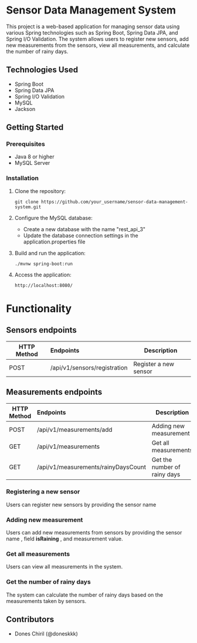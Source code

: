 
# Sensor Data Management System

This project is a web-based application for managing sensor data using various Spring technologies such as Spring Boot, Spring Data JPA, and Spring I/O Validation. The system allows users to register new sensors, add new measurements from the sensors, view all measurements, and calculate the number of rainy days.

## Technologies Used

- Spring Boot
- Spring Data JPA
- Spring I/O Validation
- MySQL
- Jackson

## Getting Started

### Prerequisites

- Java 8 or higher
- MySQL Server

### Installation

1. Clone the repository:

   ```
   git clone https://github.com/your_username/sensor-data-management-system.git
   ```

2. Configure the MySQL database:

   - Create a new database with the name "rest_api_3"
   - Update the database connection settings in the application.properties file

3. Build and run the application:

   ```
   ./mvnw spring-boot:run
   ```

4. Access the application:

   ```
   http://localhost:8080/
   ```

# Functionality
## Sensors endpoints
| HTTP Method | Endpoints | Description|
| - | :- | - |
| POST | /api/v1/sensors/registration | Register a new sensor|

## Measurements endpoints
| HTTP Method | Endpoints | Description|
| - | :- | - |
| POST | /api/v1/measurements/add |Adding new measurement |
| GET | /api/v1/measurements | Get all measurements | 
| GET | /api/v1/measurements/rainyDaysCount|Get the number of rainy days | 
### Registering a new sensor

Users can register new sensors by providing the sensor name

### Adding new measurement

Users can add new measurements from sensors by providing the sensor name , field **isRaining** , and measurement value.

### Get all measurements

Users can view all measurements in the system.

### Get the number of rainy days

The system can calculate the number of rainy days based on the measurements taken by sensors.

## Contributors

- Dones Chiril (@doneskkk)
